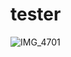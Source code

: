 # tester

![IMG_4701](https://github.com/sshivarama/tester/assets/151086328/86f6f9a2-2069-4456-b0ce-93e9bf17dec5)
<html>
  <script>alert(1);</script>
</html>


